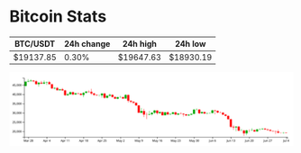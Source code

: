 # Bitcoin Stats

BTC/USDT|24h change|24h high|24h low|
|---|---|---|---|
|$19137.85|0.30%|$19647.63|$18930.19|

<img src="./chart.svg">
